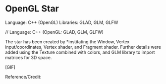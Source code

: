 # OpenGL Star

Language: C++ (OpenGL)
Libraries: GLAD, GLM, GLFW

// Language: C++ (OpenGL: GLAD, GLM, GLFW)

The star has been created by *institating the Window, Vertex input/coordinates, Vertex shader, and Fragment shader. Further details were added using the Texture combined with colors, and GLM library to import matrices for 3D space.


[GIF]


Reference/Credit:
